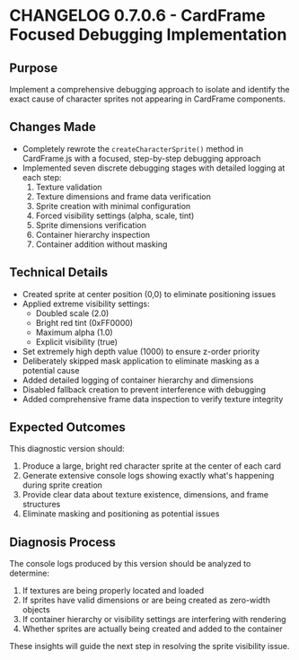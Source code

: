 # CHANGELOG 0.7.0.6 - CardFrame Focused Debugging Implementation

## Purpose
Implement a comprehensive debugging approach to isolate and identify the exact cause of character sprites not appearing in CardFrame components.

## Changes Made
- Completely rewrote the `createCharacterSprite()` method in CardFrame.js with a focused, step-by-step debugging approach
- Implemented seven discrete debugging stages with detailed logging at each step:
  1. Texture validation
  2. Texture dimensions and frame data verification
  3. Sprite creation with minimal configuration
  4. Forced visibility settings (alpha, scale, tint)
  5. Sprite dimensions verification
  6. Container hierarchy inspection
  7. Container addition without masking

## Technical Details
- Created sprite at center position (0,0) to eliminate positioning issues
- Applied extreme visibility settings:
  - Doubled scale (2.0)
  - Bright red tint (0xFF0000)
  - Maximum alpha (1.0)
  - Explicit visibility (true)
- Set extremely high depth value (1000) to ensure z-order priority
- Deliberately skipped mask application to eliminate masking as a potential cause
- Added detailed logging of container hierarchy and dimensions
- Disabled fallback creation to prevent interference with debugging
- Added comprehensive frame data inspection to verify texture integrity

## Expected Outcomes
This diagnostic version should:
1. Produce a large, bright red character sprite at the center of each card
2. Generate extensive console logs showing exactly what's happening during sprite creation
3. Provide clear data about texture existence, dimensions, and frame structures
4. Eliminate masking and positioning as potential issues

## Diagnosis Process
The console logs produced by this version should be analyzed to determine:
1. If textures are being properly located and loaded
2. If sprites have valid dimensions or are being created as zero-width objects
3. If container hierarchy or visibility settings are interfering with rendering
4. Whether sprites are actually being created and added to the container

These insights will guide the next step in resolving the sprite visibility issue.
